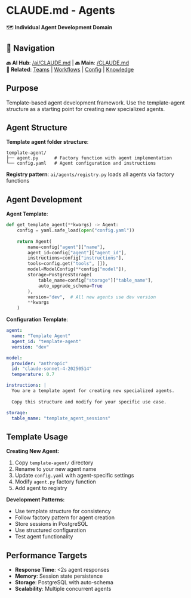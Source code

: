 # CLAUDE.md - Agents

🗺️ **Individual Agent Development Domain**

## 🧭 Navigation

**🔙 AI Hub**: [/ai/CLAUDE.md](../CLAUDE.md) | **🔙 Main**: [/CLAUDE.md](../../CLAUDE.md)  
**🔗 Related**: [Teams](../teams/CLAUDE.md) | [Workflows](../workflows/CLAUDE.md) | [Config](../../lib/config/CLAUDE.md) | [Knowledge](../../lib/knowledge/CLAUDE.md)

## Purpose

Template-based agent development framework. Use the template-agent structure as a starting point for creating new specialized agents.

## Agent Structure

**Template agent folder structure**:
```
template-agent/
├── agent.py      # Factory function with agent implementation
└── config.yaml   # Agent configuration and instructions
```

**Registry pattern**: `ai/agents/registry.py` loads all agents via factory functions

## Agent Development

**Agent Template**:
```python
def get_template_agent(**kwargs) -> Agent:
    config = yaml.safe_load(open("config.yaml"))
    
    return Agent(
        name=config["agent"]["name"],
        agent_id=config["agent"]["agent_id"],
        instructions=config["instructions"],
        tools=config.get("tools", []),
        model=ModelConfig(**config["model"]),
        storage=PostgresStorage(
            table_name=config["storage"]["table_name"],
            auto_upgrade_schema=True
        ),
        version="dev",  # All new agents use dev version
        **kwargs
    )
```

**Configuration Template**:
```yaml
agent:
  name: "Template Agent"
  agent_id: "template-agent"
  version: "dev"

model:
  provider: "anthropic"
  id: "claude-sonnet-4-20250514"
  temperature: 0.7

instructions: |
  You are a template agent for creating new specialized agents.
  
  Copy this structure and modify for your specific use case.

storage:
  table_name: "template_agent_sessions"
```

## Template Usage

**Creating New Agent:**
1. Copy `template-agent/` directory
2. Rename to your new agent name
3. Update `config.yaml` with agent-specific settings
4. Modify `agent.py` factory function
5. Add agent to registry

**Development Patterns:**
- Use template structure for consistency
- Follow factory pattern for agent creation  
- Store sessions in PostgreSQL
- Use structured configuration
- Test agent functionality

## Performance Targets

- **Response Time**: <2s agent responses
- **Memory**: Session state persistence
- **Storage**: PostgreSQL with auto-schema
- **Scalability**: Multiple concurrent agents